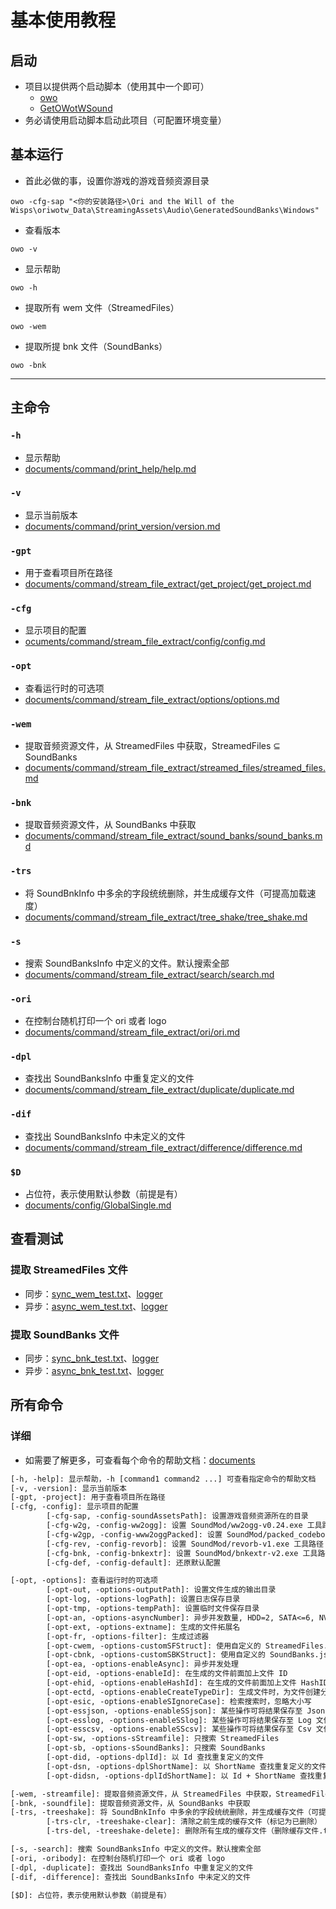# 基本使用教程

## 启动
- 项目以提供两个启动脚本（使用其中一个即可）
  * [owo](owo.bat)
  * [GetOWotWSound](GetOWotWSound.bat)
- 务必请使用启动脚本启动此项目（可配置环境变量）

## 基本运行
- 首此必做的事，设置你游戏的游戏音频资源目录
```shell
owo -cfg-sap "<你的安装路径>\Ori and the Will of the Wisps\oriwotw_Data\StreamingAssets\Audio\GeneratedSoundBanks\Windows"
```
- 查看版本
```shell
owo -v
```
- 显示帮助
```shell
owo -h
```
- 提取所有 wem 文件（StreamedFiles）
```shell
owo -wem
```
- 提取所提 bnk 文件（SoundBanks）
```shell
owo -bnk
```

---

## 主命令
### `-h`
- 显示帮助
- [documents/command/print_help/help.md](documents/command/print_help/help.md)

### `-v`
- 显示当前版本
- [documents/command/print_version/version.md](documents/command/print_version/version.md)

### `-gpt`
- 用于查看项目所在路径
- [documents/command/stream_file_extract/get_project/get_project.md](documents/command/stream_file_extract/get_project/get_project.md)

### `-cfg`
- 显示项目的配置
- [ocuments/command/stream_file_extract/config/config.md](documents/command/stream_file_extract/config/config.md)

### `-opt`
- 查看运行时的可选项
- [documents/command/stream_file_extract/options/options.md](documents/command/stream_file_extract/options/options.md)

### `-wem`
- 提取音频资源文件，从 StreamedFiles 中获取，StreamedFiles ⊆ SoundBanks
- [documents/command/stream_file_extract/streamed_files/streamed_files.md](documents/command/stream_file_extract/streamed_files/streamed_files.md)

### `-bnk`
- 提取音频资源文件，从 SoundBanks 中获取
- [documents/command/stream_file_extract/sound_banks/sound_banks.md](documents/command/stream_file_extract/sound_banks/sound_banks.md)

### `-trs`
- 将 SoundBnkInfo 中多余的字段统统删除，并生成缓存文件（可提高加载速度）
- [documents/command/stream_file_extract/tree_shake/tree_shake.md](documents/command/stream_file_extract/tree_shake/tree_shake.md)

### `-s`
- 搜索 SoundBanksInfo 中定义的文件。默认搜索全部
- [documents/command/stream_file_extract/search/search.md](documents/command/stream_file_extract/search/search.md)

### `-ori`
- 在控制台随机打印一个 ori 或者 logo
- [documents/command/stream_file_extract/ori/ori.md](documents/command/stream_file_extract/ori/ori.md)

### `-dpl`
- 查找出 SoundBanksInfo 中重复定义的文件
- [documents/command/stream_file_extract/duplicate/duplicate.md](documents/command/stream_file_extract/duplicate/duplicate.md)

### `-dif`
- 查找出 SoundBanksInfo 中未定义的文件
- [documents/command/stream_file_extract/difference/difference.md](documents/command/stream_file_extract/difference/difference.md)

### `$D`
- 占位符，表示使用默认参数（前提是有）
- [documents/config/GlobalSingle.md](documents/config/GlobalSingle.md)

## 查看测试
### 提取 StreamedFiles 文件
- 同步：[sync_wem_test.txt](test/stream_file_extract/sync_wem_test/sync_wem_test.txt)、[logger](test/stream_file_extract/sync_wem_test)
- 异步：[async_wem_test.txt](test/stream_file_extract/async_wem_test/async_wem_test.txt)、[logger](test/stream_file_extract/async_wem_test)
### 提取 SoundBanks 文件
- 同步：[sync_bnk_test.txt](test/stream_file_extract/sync_bnk_test/sync_bnk_test.txt)、[logger](test/stream_file_extract/sync_bnk_test)
- 异步：[async_bnk_test.txt](test/stream_file_extract/async_bnk_test/async_bnk_test.txt)、[logger](test/stream_file_extract/async_bnk_test)

## 所有命令
### 详细
- 如需要了解更多，可查看每个命令的帮助文档：[documents](documents)
```txt
[-h, -help]: 显示帮助，-h [command1 command2 ...] 可查看指定命令的帮助文档
[-v, -version]: 显示当前版本
[-gpt, -project]: 用于查看项目所在路径
[-cfg, -config]: 显示项目的配置
        [-cfg-sap, -config-soundAssetsPath]: 设置游戏音频资源所在的目录
        [-cfg-w2g, -config-ww2ogg]: 设置 SoundMod/ww2ogg-v0.24.exe 工具路径
        [-cfg-w2gp, -config-www2oggPacked]: 设置 SoundMod/packed_codebooks_aoTuV_603.bin 文件路径
        [-cfg-rev, -config-revorb]: 设置 SoundMod/revorb-v1.exe 工具路径
        [-cfg-bnk, -config-bnkextr]: 设置 SoundMod/bnkextr-v2.exe 工具路径
        [-cfg-def, -config-default]: 还原默认配置

[-opt, -options]: 查看运行时的可选项
        [-opt-out, -options-outputPath]: 设置文件生成的输出目录
        [-opt-log, -options-logPath]: 设置日志保存目录
        [-opt-tmp, -options-tempPath]: 设置临时文件保存目录
        [-opt-an, -options-asyncNumber]: 异步并发数量, HDD=2, SATA<=6, NVMe<=12
        [-opt-ext, -options-extname]: 生成的文件拓展名
        [-opt-fr, -options-filter]: 生成过滤器
        [-opt-cwem, -options-customSFStruct]: 使用自定义的 StreamedFiles.json 结构文件
        [-opt-cbnk, -options-customSBKStruct]: 使用自定义的 SoundBanks.json 结构文件
        [-opt-ea, -options-enableAsync]: 异步并发处理
        [-opt-eid, -options-enableId]: 在生成的文件前面加上文件 ID
        [-opt-ehid, -options-enableHashId]: 在生成的文件前面加上文件 HashID
        [-opt-ectd, -options-enableCreateTypeDir]: 生成文件时，为文件创建分类文件夹
        [-opt-esic, -options-enableSIgnoreCase]: 检索搜索时，忽略大小写
        [-opt-essjson, -options-enableSSjson]: 某些操作可将结果保存至 Json 文件
        [-opt-esslog, -options-enableSSlog]: 某些操作可将结果保存至 Log 文件
        [-opt-esscsv, -options-enableSScsv]: 某些操作可将结果保存至 Csv 文件
        [-opt-sw, -options-sStreamfile]: 只搜索 StreamedFiles
        [-opt-sb, -options-sSoundBanks]: 只搜索 SoundBanks
        [-opt-did, -options-dplId]: 以 Id 查找重复定义的文件
        [-opt-dsn, -options-dplShortName]: 以 ShortName 查找重复定义的文件
        [-opt-didsn, -options-dplIdShortName]: 以 Id + ShortName 查找重复定义的文件

[-wem, -streamfile]: 提取音频资源文件，从 StreamedFiles 中获取，StreamedFiles ⊆ SoundBanks
[-bnk, -soundfile]: 提取音频资源文件，从 SoundBanks 中获取
[-trs, -treeshake]: 将 SoundBnkInfo 中多余的字段统统删除，并生成缓存文件（可提高加载速度）
        [-trs-clr, -treeshake-clear]: 清除之前生成的缓存文件（标记为已删除）
        [-trs-del, -treeshake-delete]: 删除所有生成的缓存文件（删除缓存文件.temp）

[-s, -search]: 搜索 SoundBanksInfo 中定义的文件。默认搜索全部
[-ori, -oribody]: 在控制台随机打印一个 ori 或者 logo
[-dpl, -duplicate]: 查找出 SoundBanksInfo 中重复定义的文件
[-dif, -difference]: 查找出 SoundBanksInfo 中未定义的文件

[$D]: 占位符，表示使用默认参数（前提是有）
```
